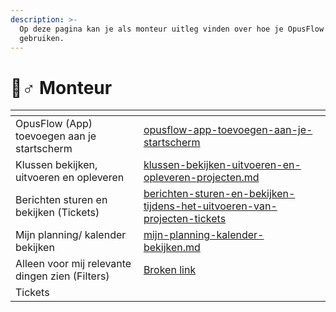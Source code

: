 ```yaml
---
description: >-
  Op deze pagina kan je als monteur uitleg vinden over hoe je OpusFlow kan
  gebruiken.
---
```


# 👷♂ Monteur

<table data-view="cards"><thead><tr><th></th><th data-hidden data-card-target data-type="content-ref"></th></tr></thead><tbody><tr><td>OpusFlow (App) toevoegen aan je startscherm</td><td><a href="opusflow-app-toevoegen-aan-je-startscherm/">opusflow-app-toevoegen-aan-je-startscherm</a></td></tr><tr><td>Klussen bekijken, uitvoeren en opleveren</td><td><a href="klussen-bekijken-uitvoeren-en-opleveren-projecten.md">klussen-bekijken-uitvoeren-en-opleveren-projecten.md</a></td></tr><tr><td>Berichten sturen en bekijken (Tickets)</td><td><a href="berichten-sturen-en-bekijken-tijdens-het-uitvoeren-van-projecten-tickets/">berichten-sturen-en-bekijken-tijdens-het-uitvoeren-van-projecten-tickets</a></td></tr><tr><td>Mijn planning/ kalender bekijken</td><td><a href="mijn-planning-kalender-bekijken.md">mijn-planning-kalender-bekijken.md</a></td></tr><tr><td>Alleen voor mij relevante dingen zien (Filters)</td><td><a href="broken-reference">Broken link</a></td></tr><tr><td>Tickets</td><td></td></tr></tbody></table>

